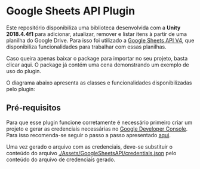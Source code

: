 # Google Sheets API Plugin

Este repositório disponibiliza uma biblioteca desenvolvida com a **Unity 2018.4.4f1** para adicionar, atualizar, remover e listar itens à partir de uma planilha do Google Drive. Para isso foi utilizado a [Google Sheets API V4](https://developers.google.com/sheets/api/guides/concepts), que disponibiliza funcionalidades para trabalhar com essas planilhas. 

Caso queira apenas baixar o package para importar no seu projeto, basta clicar aqui. O package já contém uma cena demonstrando um exemplo de uso do plugin.

O diagrama abaixo apresenta as classes e funcionalidades disponibilizadas pelo plugin:


## Pré-requisitos
Para que esse plugin funcione corretamente é necessário primeiro criar um projeto e gerar as credenciais necessárias no [Google Developer Console](https://console.developers.google.com/). Para isso recomenda-se seguir o passo a passo apresentado [aqui]().

Uma vez gerado o arquivo com as credenciais, deve-se substituir o conteúdo do arquivo [./Assets/GoogleSheetsAPI/credentials.json](https://github.com/tecedufurb/google-spreadsheet-api/blob/master/Assets/GoogleSheetsAPi/credentials.json) pelo conteúdo do arquivo de credenciais gerado.
